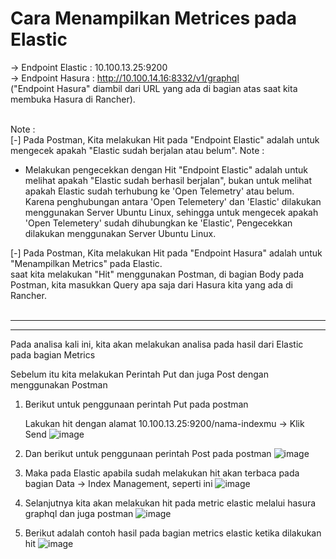 # Cara Menampilkan Metrices pada Elastic

-> Endpoint Elastic : 10.100.13.25:9200
<br/>
-> Endpoint Hasura : http://10.100.14.16:8332/v1/graphql
<br/>
("Endpoint Hasura" diambil dari URL yang ada di bagian atas saat kita membuka Hasura di Rancher). <br/><br/>

Note : <br/>
[-] Pada Postman, Kita melakukan Hit pada "Endpoint Elastic" adalah untuk mengecek apakah "Elastic sudah berjalan atau belum".
Note :  <br/>
- Melakukan pengecekkan dengan Hit "Endpoint Elastic" adalah untuk melihat apakah "Elastic sudah berhasil berjalan", bukan untuk melihat apakah Elastic sudah terhubung ke 'Open Telemetry' atau belum. Karena penghubungan antara 'Open Telemetery' dan 'Elastic' dilakukan menggunakan Server Ubuntu Linux, sehingga untuk mengecek apakah 'Open Telemetery' sudah dihubungkan ke 'Elastic', Pengecekkan dilakukan menggunakan Server Ubuntu Linux.

[-] Pada Postman, Kita melakukan Hit pada "Endpoint Hasura" adalah untuk "Menampilkan Metrics" pada Elastic.  <br/>
saat kita melakukan "Hit" menggunakan Postman, di bagian Body pada Postman, kita masukkan Query apa saja dari Hasura kita yang ada di Rancher. <br/><br/>


----
----
Pada analisa kali ini, kita akan melakukan analisa pada hasil dari Elastic pada bagian Metrics


Sebelum itu kita melakukan Perintah Put dan juga Post dengan menggunakan Postman


1. Berikut untuk penggunaan perintah Put pada postman

   Lakukan hit dengan alamat 10.100.13.25:9200/nama-indexmu -> Klik Send
![image](https://github.com/user-attachments/assets/c294f538-8cee-4aba-9a9a-4376217ad3df)


3. Dan berikut untuk penggunaan perintah Post pada postman
![image](https://github.com/user-attachments/assets/705356cd-234d-4fc5-aaa4-21672f66562b)


4. Maka pada Elastic apabila sudah melakukan hit akan terbaca pada bagian Data -> Index Management, seperti ini 
![image](https://github.com/user-attachments/assets/3293430c-d780-4fcc-991b-50b203430fc6)



5. Selanjutnya kita akan melakukan hit pada metric elastic melalui hasura graphql dan juga postman
![image](https://github.com/user-attachments/assets/9a380c9f-ad76-4d9b-81d7-3567e0637b8b)


6. Berikut adalah contoh hasil pada bagian metrics elastic ketika dilakukan hit
![image](https://github.com/user-attachments/assets/d7159e6f-dc13-4acf-880a-8b7f75ede409)
